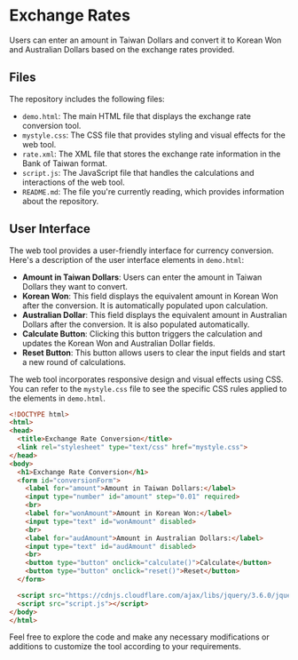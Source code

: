 # Exchange Rates

Users can enter an amount in Taiwan Dollars and convert it to Korean Won and Australian Dollars based on the exchange rates provided.

## Files

The repository includes the following files:

- `demo.html`: The main HTML file that displays the exchange rate conversion tool.
- `mystyle.css`: The CSS file that provides styling and visual effects for the web tool.
- `rate.xml`: The XML file that stores the exchange rate information in the Bank of Taiwan format.
- `script.js`: The JavaScript file that handles the calculations and interactions of the web tool.
- `README.md`: The file you're currently reading, which provides information about the repository.

## User Interface

The web tool provides a user-friendly interface for currency conversion. Here's a description of the user interface elements in `demo.html`:

- **Amount in Taiwan Dollars**: Users can enter the amount in Taiwan Dollars they want to convert.
- **Korean Won**: This field displays the equivalent amount in Korean Won after the conversion. It is automatically populated upon calculation.
- **Australian Dollar**: This field displays the equivalent amount in Australian Dollars after the conversion. It is also populated automatically.
- **Calculate Button**: Clicking this button triggers the calculation and updates the Korean Won and Australian Dollar fields.
- **Reset Button**: This button allows users to clear the input fields and start a new round of calculations.

The web tool incorporates responsive design and visual effects using CSS. You can refer to the `mystyle.css` file to see the specific CSS rules applied to the elements in `demo.html`.
```HTML
<!DOCTYPE html>
<html>
<head>
  <title>Exchange Rate Conversion</title>
  <link rel="stylesheet" type="text/css" href="mystyle.css">
</head>
<body>
  <h1>Exchange Rate Conversion</h1>
  <form id="conversionForm">
    <label for="amount">Amount in Taiwan Dollars:</label>
    <input type="number" id="amount" step="0.01" required>
    <br>
    <label for="wonAmount">Amount in Korean Won:</label>
    <input type="text" id="wonAmount" disabled>
    <br>
    <label for="audAmount">Amount in Australian Dollars:</label>
    <input type="text" id="audAmount" disabled>
    <br>
    <button type="button" onclick="calculate()">Calculate</button>
    <button type="button" onclick="reset()">Reset</button>
  </form>

  <script src="https://cdnjs.cloudflare.com/ajax/libs/jquery/3.6.0/jquery.min.js"></script>
  <script src="script.js"></script>
</body>
</html>
```
Feel free to explore the code and make any necessary modifications or additions to customize the tool according to your requirements.

